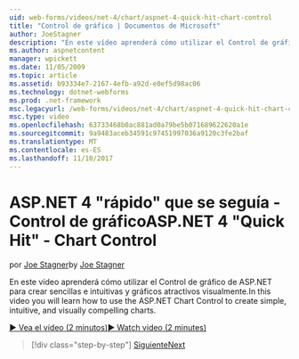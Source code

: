 ```yaml
---
uid: web-forms/videos/net-4/chart/aspnet-4-quick-hit-chart-control
title: "Control de gráfico | Documentos de Microsoft"
author: JoeStagner
description: "En este vídeo aprenderá cómo utilizar el Control de gráfico de ASP.NET para crear sencillas e intuitivas y gráficos atractivos visualmente."
ms.author: aspnetcontent
manager: wpickett
ms.date: 11/05/2009
ms.topic: article
ms.assetid: b93334e7-2167-4efb-a92d-e0ef5d98ac06
ms.technology: dotnet-webforms
ms.prod: .net-framework
msc.legacyurl: /web-forms/videos/net-4/chart/aspnet-4-quick-hit-chart-control
msc.type: video
ms.openlocfilehash: 63733468b0ac881ad0a79be5b071689622620a1e
ms.sourcegitcommit: 9a9483aceb34591c97451997036a9120c3fe2baf
ms.translationtype: MT
ms.contentlocale: es-ES
ms.lasthandoff: 11/10/2017
---
```

<a name="aspnet-4-quick-hit---chart-control"></a><span data-ttu-id="1f8d5-103">ASP.NET 4 "rápido" que se seguía - Control de gráfico</span><span class="sxs-lookup"><span data-stu-id="1f8d5-103">ASP.NET 4 "Quick Hit" - Chart Control</span></span>
====================
<span data-ttu-id="1f8d5-104">por [Joe Stagner](https://github.com/JoeStagner)</span><span class="sxs-lookup"><span data-stu-id="1f8d5-104">by [Joe Stagner](https://github.com/JoeStagner)</span></span>

<span data-ttu-id="1f8d5-105">En este vídeo aprenderá cómo utilizar el Control de gráfico de ASP.NET para crear sencillas e intuitivas y gráficos atractivos visualmente.</span><span class="sxs-lookup"><span data-stu-id="1f8d5-105">In this video you will learn how to use the ASP.NET Chart Control to create simple, intuitive, and visually compelling charts.</span></span> 

[<span data-ttu-id="1f8d5-106">&#9654; Vea el vídeo (2 minutos)</span><span class="sxs-lookup"><span data-stu-id="1f8d5-106">&#9654; Watch video (2 minutes)</span></span>](https://channel9.msdn.com/Blogs/ASP-NET-Site-Videos/aspnet-4-quick-hit-chart-control)

>[!div class="step-by-step"]
[<span data-ttu-id="1f8d5-107">Siguiente</span><span class="sxs-lookup"><span data-stu-id="1f8d5-107">Next</span></span>](aspnet-4-how-do-i-introducing-the-new-chart-control-in-visual-studio-2010.md)
